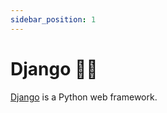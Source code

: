```yaml
---
sidebar_position: 1
---
```


# Django 🔗‍💥

[Django](https://www.djangoproject.com/) is a Python web framework.

